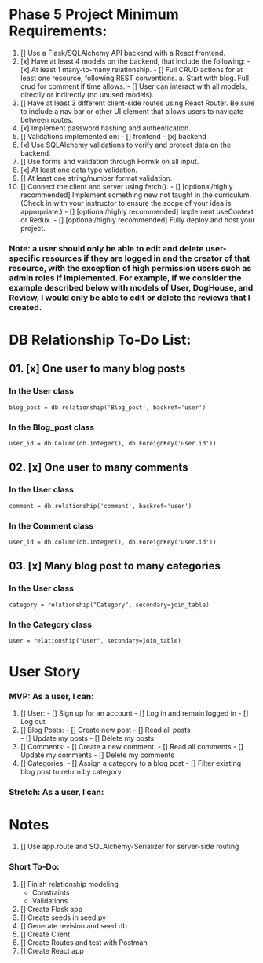 # Phase 5 Project Minimum Requirements:

01. [] Use a Flask/SQLAlchemy API backend with a React frontend.
02. [x] Have at least 4 models on the backend, that include the following:
        - [x] At least 1 many-to-many relationship.
        - [] Full CRUD actions for at least one resource, following REST conventions.
            a. Start with blog. Full crud for comment if time allows. 
        - [] User can interact with all models, directly or indirectly (no unused models).
03. [] Have at least 3 different client-side routes using React Router. Be sure to include a nav bar or other UI element that allows users to navigate between routes.
04. [x] Implement password hashing and authentication.
05. [] Validations implemented on:
        - [] frontend
        - [x] backend
06. [x] Use SQLAlchemy validations to verify and protect data on the backend.
07. [] Use forms and validation through Formik on all input.
08. [x] At least one data type validation.
09. [] At least one string/number format validation.
10. [] Connect the client and server using fetch().
        - [] [optional/highly recommended] Implement something new not taught in the curriculum. (Check in with your instructor to ensure the scope of your idea is appropriate.)
        - [] [optional/highly recommended] Implement useContext or Redux.
        - [] [optional/highly recommended] Fully deploy and host your project.

### Note: a user should only be able to edit and delete user-specific resources if they are logged in and the creator of that resource, with the exception of high permission users such as admin roles if implemented. For example, if we consider the example described below with models of User, DogHouse, and Review, I would only be able to edit or delete the reviews that I created.

# DB Relationship To-Do List: 
## 01. [x] One user to many blog posts

### In the User class
    blog_post = db.relationship('Blog_post', backref='user')

### In the Blog_post class
    user_id = db.Column(db.Integer(), db.ForeignKey('user.id'))

## 02. [x] One user to many comments 

### In the User class
    comment = db.relationship('comment', backref='user')

### In the Comment class
    user_id = db.column(db.Integer(), db.ForeignKey('user.id'))

## 03. [x] Many blog post to many categories

### In the User class
    category = relationship("Category", secondary=join_table)

### In the Category class
    user = relationship("User", secondary=join_table)




# User Story

### MVP: As a user, I can:


01. [] User:
        - [] Sign up for an account 
        - [] Log in and remain logged in
        - [] Log out
05. [] Blog Posts: 
        - [] Create new post
        - [] Read all posts  
        - [] Update my posts
        - [] Delete my posts
06. [] Comments: 
        - [] Create a new comment. 
        - [] Read all comments
        - [] Update my comments
        - [] Delete my comments
07. [] Categories:
        - [] Assign a category to a blog post
        - [] Filter existing blog post to return by category


### Stretch: As a user, I can:

<!-- 01. [] View dog houses on a map -->
<!-- 02. [] Search dog houses based on their distance from my location, -->
<!-- 03. [] Filter dog houses based on their average rating. -->

# Notes
01. [] Use app.route and SQLAlchemy-Serializer for server-side routing 

### Short To-Do:
01. [] Finish relationship modeling 
    - Constraints
    - Validations
02. [] Create Flask app
03. [] Create seeds in seed.py
04. [] Generate revision and seed db
05. [] Create Client 
06. [] Create Routes and test with Postman
07. [] Create React app  